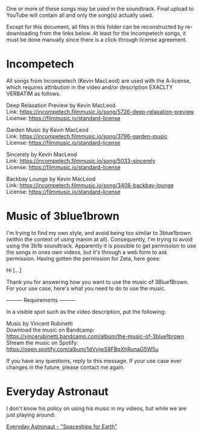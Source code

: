 One or more of these songs may be used in the soundtrack. Final
upload to YouTube will contain all and only the song(s) actually used.

Except for this document, all files in this folder can be reconstructed
by re-downloading from the links below. At least for the Incompetech
songs, it must be done manually since there is a click-through license
agreement.

# Incompetech
All songs from Incompetech (Kevin MacLeod) are used with the A-license,
which requires attribution in the video and/or description EXACLTY
VERBATIM as follows.

Deep Relaxation Preview by Kevin MacLeod<br/>
Link: https://incompetech.filmmusic.io/song/5726-deep-relaxation-preview<br/>
License: https://filmmusic.io/standard-license<br/>

Garden Music by Kevin MacLeod<br/>
Link: https://incompetech.filmmusic.io/song/3796-garden-music<br/>
License: https://filmmusic.io/standard-license<br/>

Sincerely by Kevin MacLeod<br/>
Link: https://incompetech.filmmusic.io/song/5033-sincerely<br/>
License: https://filmmusic.io/standard-license<br/>

Backbay Lounge by Kevin MacLeod<br/>
Link: https://incompetech.filmmusic.io/song/3408-backbay-lounge<br/>
License: https://filmmusic.io/standard-license<br/>

# Music of 3blue1brown

I'm trying to find my own style, and avoid being too similar to 
3blue1brown (within the context of using manim at all). Consequently,
I'm trying to avoid using the 3b1b soundtrack. Apparently it is
possible to get permission to use the songs in ones own videos, but
it's through a web form to ask permission. Having gotten the permission
for Zeta, here goes:

Hi [...]

Thank you for answering how you want to use the music of 3Blue1Brown. For your use case, here's what you need to do to use the music.

———  Requirements  ———

In a visible spot such as the video description, put the following:

Music by Vincent Rubinetti<br/>
Download the music on Bandcamp:<br/>
https://vincerubinetti.bandcamp.com/album/the-music-of-3blue1brown<br/>
Stream the music on Spotify:<br/>
https://open.spotify.com/album/1dVyjwS8FBqXhRunaG5W5u

If you have any questions, reply to this message. If your use case ever changes in the future, please contact me again.

# Everyday Astronaut
I don't know his policy on using his music in my videos, but while
we are just playing around:

[Everyday Astronaut - "Spaceships for Earth"](https://www.youtube.com/watch?v=7gfHZz-w0E4)

